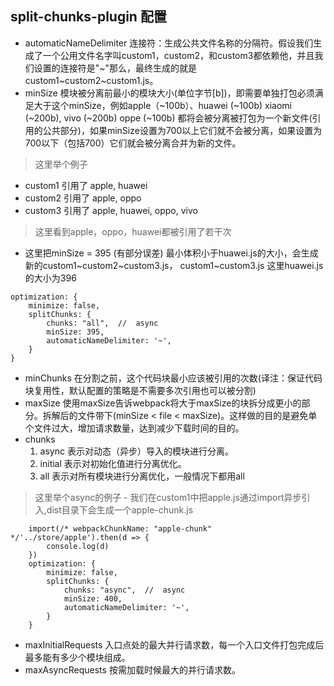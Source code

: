 ## split-chunks-plugin 配置
- automaticNameDelimiter 连接符：生成公共文件名称的分隔符。假设我们生成了一个公用文件名字叫custom1，custom2，和custom3都依赖他，并且我们设置的连接符是"~"那么，最终生成的就是 custom1~custom2~custom1.js。
- minSize 模块被分离前最小的模块大小(单位字节[b])，即需要单独打包必须满足大于这个minSize，例如apple（~100b）、huawei (~100b) xiaomi (~200b), vivo (~200b) oppe (~100b) 都将会被分离被打包为一个新文件(引用的公共部分)，如果minSize设置为700以上它们就不会被分离，如果设置为700以下（包括700）它们就会被分离合并为新的文件。
> 这里举个例子 
- custom1 引用了 apple, huawei
- custom2 引用了 apple, oppo
- custom3 引用了 apple, huawei, oppo, vivo 
> 这里看到apple，oppo，huawei都被引用了若干次
- 这里把minSize = 395 (有部分误差) 最小体积小于huawei.js的大小，会生成新的custom1~custom2~custom3.js， custom1~custom3.js
这里huawei.js的大小为396
```
optimization: {
    minimize: false,
    splitChunks: {
        chunks: "all",  //  async
        minSize: 395, 
        automaticNameDelimiter: '~',
    }
}
```
- minChunks 在分割之前，这个代码块最小应该被引用的次数(译注：保证代码块复用性，默认配置的策略是不需要多次引用也可以被分割)
- maxSize 使用maxSize告诉webpack将大于maxSize的块拆分成更小的部分。拆解后的文件带下(minSize < file < maxSize)。这样做的目的是避免单个文件过大，增加请求数量，达到减少下载时间的目的。
- chunks 
    1. async 表示对动态（异步）导入的模块进行分离。
    2. initial 表示对初始化值进行分离优化。
    3. all 表示对所有模块进行分离优化，一般情况下都用all 
> 这里举个async的例子
    - 我们在custom1中把apple.js通过import异步引入,dist目录下会生成一个apple-chunk.js

```
    import(/* webpackChunkName: "apple-chunk" */'../store/apple').then(d => {
        console.log(d)
    })
    optimization: {
        minimize: false,
        splitChunks: {
            chunks: "async",  //  async
            minSize: 400, 
            automaticNameDelimiter: '~',
        }
    }
```
- maxInitialRequests 入口点处的最大并行请求数，每一个入口文件打包完成后最多能有多少个模块组成。
- maxAsyncRequests 按需加载时候最大的并行请求数。

